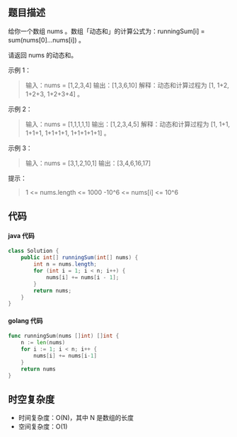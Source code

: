 ## 题目描述

给你一个数组 nums 。数组「动态和」的计算公式为：runningSum[i] = sum(nums[0]…nums[i]) 。

请返回 nums 的动态和。

 

示例 1：

> 输入：nums = [1,2,3,4]
> 输出：[1,3,6,10]
> 解释：动态和计算过程为 [1, 1+2, 1+2+3, 1+2+3+4] 。

示例 2：

> 输入：nums = [1,1,1,1,1]
> 输出：[1,2,3,4,5]
> 解释：动态和计算过程为 [1, 1+1, 1+1+1, 1+1+1+1, 1+1+1+1+1] 。

示例 3：

> 输入：nums = [3,1,2,10,1]
> 输出：[3,4,6,16,17]

 

提示：

>   1 <= nums.length <= 1000
>   -10^6 <= nums[i] <= 10^6



## 代码

#### java 代码
```java
class Solution {
    public int[] runningSum(int[] nums) {
        int n = nums.length;
        for (int i = 1; i < n; i++) {
            nums[i] += nums[i - 1];
        }
        return nums;
    }
}
```

#### golang 代码
```go
func runningSum(nums []int) []int {
    n := len(nums)
    for i := 1; i < n; i++ {
        nums[i] += nums[i-1]
    }
    return nums
}
```
## 时空复杂度

- 时间复杂度：O(N)，其中 N 是数组的长度
- 空间复杂度：O(1) 

